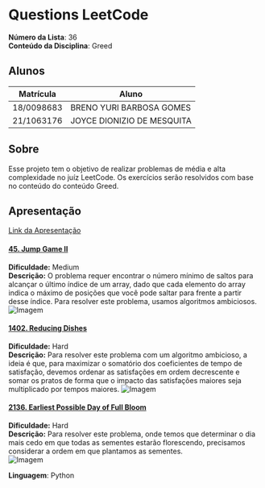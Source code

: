 # Questions LeetCode

**Número da Lista**: 36<br>
**Conteúdo da Disciplina**: Greed<br>

## Alunos
|Matrícula | Aluno |
| -- | -- |
| 18/0098683 |  BRENO YURI BARBOSA GOMES |
| 21/1063176  |  JOYCE DIONIZIO DE MESQUITA |

## Sobre 
Esse projeto tem o objetivo de realizar problemas de média e alta complexidade no juíz LeetCode. Os exercícios serão resolvidos com base no conteúdo do conteúdo Greed.

## Apresentação

[Link da Apresentação](https://www.youtube.com/embed/lB6kVdxrcDY?si=7HjDBkAeTRawL3qt)


#### [45. Jump Game II](https://leetcode.com/problems/jump-game-ii/description/)
**Dificuldade:** Medium  
**Descrição:** O problema requer encontrar o número mínimo de saltos para alcançar o último índice de um array, dado que cada elemento do array indica o máximo de posições que você pode saltar para frente a partir desse índice. Para resolver este problema, usamos algoritmos ambiciosos.  
![Imagem](assets/img/45_submission.png)

#### [1402. Reducing Dishes](https://leetcode.com/problems/reducing-dishes/description/)
**Dificuldade:** Hard  
**Descrição:** Para resolver este problema com um algoritmo ambicioso, a ideia é que, para maximizar o somatório dos coeficientes de tempo de satisfação, devemos ordenar as satisfações em ordem decrescente e somar os pratos de forma que o impacto das satisfações maiores seja multiplicado por tempos maiores.
![Imagem](assets/img/1402_submission.png)

#### [2136. Earliest Possible Day of Full Bloom](https://leetcode.com/problems/earliest-possible-day-of-full-bloom/description/)
**Dificuldade:** Hard  
**Descrição:** Para resolver este problema, onde temos que determinar o dia mais cedo em que todas as sementes estarão florescendo, precisamos considerar a ordem em que plantamos as sementes.  
![Imagem](assets/img/2136_submission.png)



**Linguagem**: Python<br>
